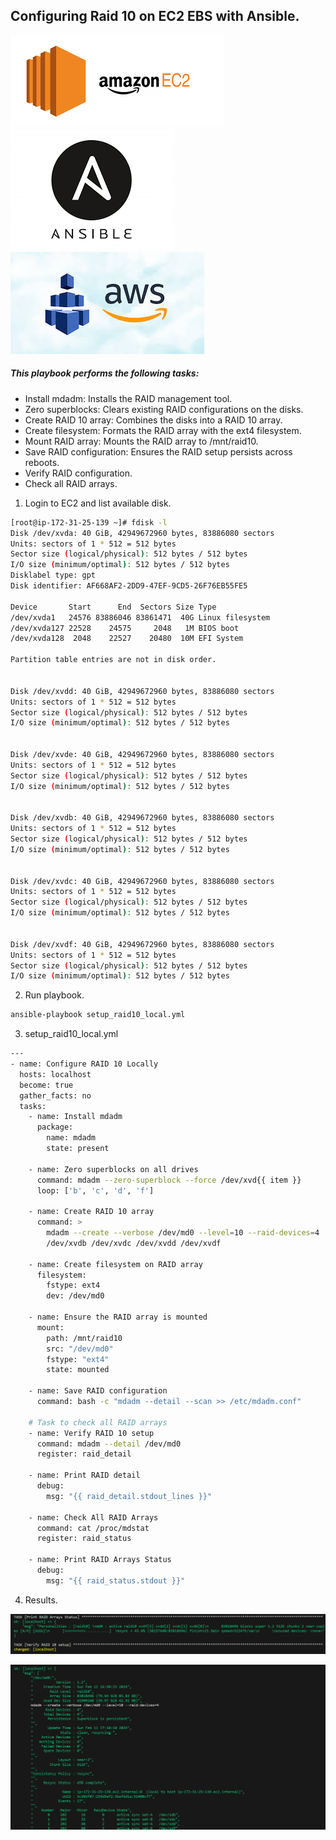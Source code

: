 ## Configuring Raid 10 on EC2 EBS with Ansible.

![AmazonEC2](images/amzonec2.png)        ![Ansible](images/ansiblelogo.png)             ![EBS](images/ebslogo.jpg)

##### This playbook performs the following tasks:

* Install mdadm: Installs the RAID management tool.
* Zero superblocks: Clears existing RAID configurations on the disks.
* Create RAID 10 array: Combines the disks into a RAID 10 array.
* Create filesystem: Formats the RAID array with the ext4 filesystem.
* Mount RAID array: Mounts the RAID array to /mnt/raid10.
* Save RAID configuration: Ensures the RAID setup persists across reboots.
* Verify RAID configuration.
* Check all RAID arrays.

1. Login to EC2 and list available disk.
```bash
[root@ip-172-31-25-139 ~]# fdisk -l
Disk /dev/xvda: 40 GiB, 42949672960 bytes, 83886080 sectors
Units: sectors of 1 * 512 = 512 bytes
Sector size (logical/physical): 512 bytes / 512 bytes
I/O size (minimum/optimal): 512 bytes / 512 bytes
Disklabel type: gpt
Disk identifier: AF668AF2-2DD9-47EF-9CD5-26F76EB55FE5

Device       Start      End  Sectors Size Type
/dev/xvda1   24576 83886046 83861471  40G Linux filesystem
/dev/xvda127 22528    24575     2048   1M BIOS boot
/dev/xvda128  2048    22527    20480  10M EFI System

Partition table entries are not in disk order.


Disk /dev/xvdd: 40 GiB, 42949672960 bytes, 83886080 sectors
Units: sectors of 1 * 512 = 512 bytes
Sector size (logical/physical): 512 bytes / 512 bytes
I/O size (minimum/optimal): 512 bytes / 512 bytes


Disk /dev/xvde: 40 GiB, 42949672960 bytes, 83886080 sectors
Units: sectors of 1 * 512 = 512 bytes
Sector size (logical/physical): 512 bytes / 512 bytes
I/O size (minimum/optimal): 512 bytes / 512 bytes


Disk /dev/xvdb: 40 GiB, 42949672960 bytes, 83886080 sectors
Units: sectors of 1 * 512 = 512 bytes
Sector size (logical/physical): 512 bytes / 512 bytes
I/O size (minimum/optimal): 512 bytes / 512 bytes


Disk /dev/xvdc: 40 GiB, 42949672960 bytes, 83886080 sectors
Units: sectors of 1 * 512 = 512 bytes
Sector size (logical/physical): 512 bytes / 512 bytes
I/O size (minimum/optimal): 512 bytes / 512 bytes


Disk /dev/xvdf: 40 GiB, 42949672960 bytes, 83886080 sectors
Units: sectors of 1 * 512 = 512 bytes
Sector size (logical/physical): 512 bytes / 512 bytes
I/O size (minimum/optimal): 512 bytes / 512 bytes
```
2. Run playbook.

```bash
ansible-playbook setup_raid10_local.yml
```

3. setup_raid10_local.yml

```bash
---
- name: Configure RAID 10 Locally
  hosts: localhost
  become: true
  gather_facts: no
  tasks:
    - name: Install mdadm
      package:
        name: mdadm
        state: present

    - name: Zero superblocks on all drives
      command: mdadm --zero-superblock --force /dev/xvd{{ item }}
      loop: ['b', 'c', 'd', 'f']

    - name: Create RAID 10 array
      command: >
        mdadm --create --verbose /dev/md0 --level=10 --raid-devices=4
        /dev/xvdb /dev/xvdc /dev/xvdd /dev/xvdf

    - name: Create filesystem on RAID array
      filesystem:
        fstype: ext4
        dev: /dev/md0

    - name: Ensure the RAID array is mounted
      mount:
        path: /mnt/raid10
        src: "/dev/md0"
        fstype: "ext4"
        state: mounted

    - name: Save RAID configuration
      command: bash -c "mdadm --detail --scan >> /etc/mdadm.conf"

    # Task to check all RAID arrays
    - name: Verify RAID 10 setup
      command: mdadm --detail /dev/md0
      register: raid_detail

    - name: Print RAID detail
      debug:
        msg: "{{ raid_detail.stdout_lines }}"

    - name: Check All RAID Arrays
      command: cat /proc/mdstat
      register: raid_status

    - name: Print RAID Arrays Status
      debug:
        msg: "{{ raid_status.stdout }}"
``` 

4. Results.

![Verify RAID configuration](images/ArrayStatus.png)

![Check all RAID arrays.](images/VerifyRaid.png)
